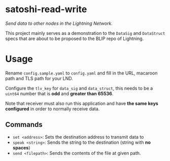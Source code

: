 # satoshi-read-write

*Send data to other nodes in the Lightning Network.*

This project mainly serves as a demonstration to the `DataSig` and `DataStruct` specs that are about to be proposed to the BLIP repo of Lightning.

# Usage

Rename `config.sample.yaml` to `config.yaml` and fill in the URL, macaroon path and TLS path for your LND.

Configure the `tlv_key` for `data_sig` and `data_struct`, this needs to be a `uint64` number that is **odd** and **greater than 65536**.

Note that receiver must also run this application and have **the same keys configured** in order to normally receive data.



## Commands

- `set <address>`: Sets the destination address to transmit data to
- `speak <string>`: Sends the string to the destination (string with **no spaces**)
- `send <filepath>`: Sends the contents of the file at given path.